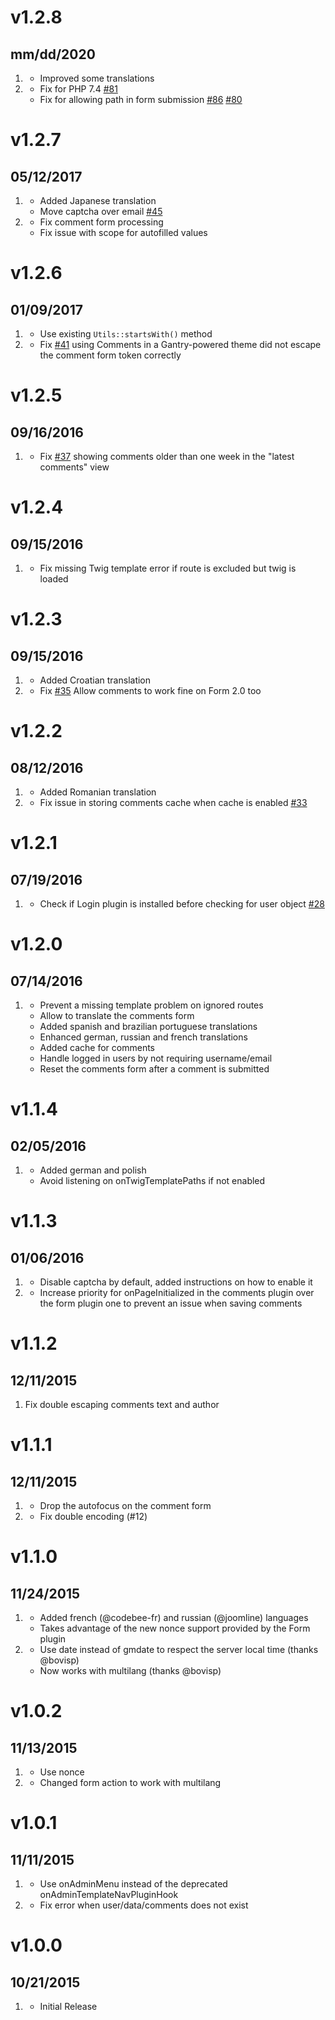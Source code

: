 # v1.2.8
## mm/dd/2020

1. [](#improved)
    * Improved some translations
1. [](#bugfix)
    * Fix for PHP 7.4 [#81](https://github.com/getgrav/grav-plugin-comments/issues/81)
    * Fix for allowing path in form submission [#86](https://github.com/getgrav/grav-plugin-comments/issues/86) [#80](https://github.com/getgrav/grav-plugin-comments/issues/80)
    
# v1.2.7
## 05/12/2017

1. [](#improved)
    * Added Japanese translation
    * Move captcha over email [#45](https://github.com/getgrav/grav-plugin-comments/issues/45)
1. [](#bugfix)
    * Fix comment form processing
    * Fix issue with scope for autofilled values

# v1.2.6
## 01/09/2017

1. [](#improved)
    * Use existing `Utils::startsWith()` method
1. [](#bugfix)
    * Fix [#41](https://github.com/getgrav/grav-plugin-comments/issues/41) using Comments in a Gantry-powered theme did not escape the comment form token correctly

# v1.2.5
## 09/16/2016

1. [](#bugfix)
    * Fix [#37](https://github.com/getgrav/grav-plugin-comments/issues/37) showing comments older than one week in the "latest comments" view

# v1.2.4
## 09/15/2016

1. [](#bugfix)
    * Fix missing Twig template error if route is excluded but twig is loaded

# v1.2.3
## 09/15/2016

1. [](#improved)
    * Added Croatian translation
1. [](#bugfix)
    * Fix [#35](https://github.com/getgrav/grav-plugin-comments/issues/35) Allow comments to work fine on Form 2.0 too

# v1.2.2
## 08/12/2016

1. [](#improved)
    * Added Romanian translation
1. [](#bugfix)
    * Fix issue in storing comments cache when cache is enabled [#33](https://github.com/getgrav/grav-plugin-comments/issues/33)

# v1.2.1
## 07/19/2016

1. [](#bugfix)
    * Check if Login plugin is installed before checking for user object [#28](https://github.com/getgrav/grav-plugin-comments/issues/28)

# v1.2.0
## 07/14/2016

1. [](#improved)
    * Prevent a missing template problem on ignored routes
    * Allow to translate the comments form
    * Added spanish and brazilian portuguese translations
    * Enhanced german, russian and french translations
    * Added cache for comments
    * Handle logged in users by not requiring username/email
    * Reset the comments form after a comment is submitted

# v1.1.4
## 02/05/2016

1. [](#improved)
    * Added german and polish
    * Avoid listening on onTwigTemplatePaths if not enabled

# v1.1.3
## 01/06/2016

1. [](#improved)
    * Disable captcha by default, added instructions on how to enable it
1. [](#bugfix)
    * Increase priority for onPageInitialized in the comments plugin over the form plugin one to prevent an issue when saving comments

# v1.1.2
## 12/11/2015

1. [](#improved)
    Fix double escaping comments text and author

# v1.1.1
## 12/11/2015

1. [](#improved)
    * Drop the autofocus on the comment form
1. [](#bugfix)
    * Fix double encoding (#12)

# v1.1.0
## 11/24/2015

1. [](#new)
    * Added french (@codebee-fr) and russian (@joomline) languages
    * Takes advantage of the new nonce support provided by the Form plugin
1. [](#improved)
    * Use date instead of gmdate to respect the server local time (thanks @bovisp)
    * Now works with multilang (thanks @bovisp)


# v1.0.2
## 11/13/2015

1. [](#improved)
    * Use nonce
1. [](#improved)
    * Changed form action to work with multilang

# v1.0.1
## 11/11/2015

1. [](#improved)
    * Use onAdminMenu instead of the deprecated onAdminTemplateNavPluginHook
1. [](#bugfix)
    * Fix error when user/data/comments does not exist


# v1.0.0
## 10/21/2015

1. [](#new)
    * Initial Release
